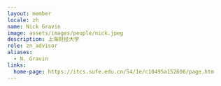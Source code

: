 ```yaml
---
layout: member
locale: zh
name: Nick Gravin
image: assets/images/people/nick.jpeg
description: 上海财经大学
role: zn_advisor
aliases:
  - N. Gravin
links:
  home-page: https://itcs.sufe.edu.cn/54/1e/c10495a152606/page.htm
---
```



